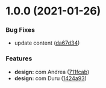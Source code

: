 # 1.0.0 (2021-01-26)


### Bug Fixes

* update content ([da67d34](https://github.com/am-cozy/website/commit/da67d348ba67f240097bb3abf114b2b9c30451a0))


### Features

* **design:** com Andrea ([711fcab](https://github.com/am-cozy/website/commit/711fcab290409ce7e6cbe24a6f25288c370951d8))
* **design:** com Duru ([1424a93](https://github.com/am-cozy/website/commit/1424a930559e6570355b6c19b0c01f1f2813e655))
